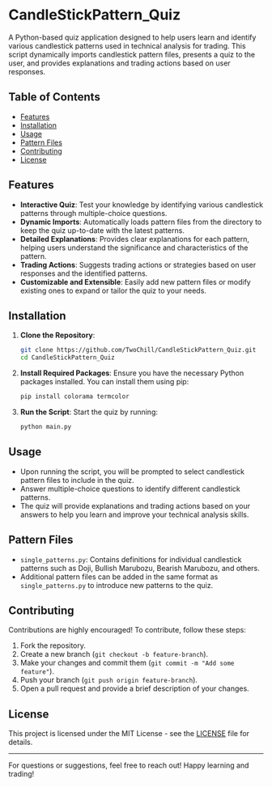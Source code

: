 # CandleStickPattern_Quiz

A Python-based quiz application designed to help users learn and identify various candlestick patterns used in technical analysis for trading. This script dynamically imports candlestick pattern files, presents a quiz to the user, and provides explanations and trading actions based on user responses.

## Table of Contents

- [Features](#features)
- [Installation](#installation)
- [Usage](#usage)
- [Pattern Files](#pattern-files)
- [Contributing](#contributing)
- [License](#license)

## Features

- **Interactive Quiz**: Test your knowledge by identifying various candlestick patterns through multiple-choice questions.
- **Dynamic Imports**: Automatically loads pattern files from the directory to keep the quiz up-to-date with the latest patterns.
- **Detailed Explanations**: Provides clear explanations for each pattern, helping users understand the significance and characteristics of the pattern.
- **Trading Actions**: Suggests trading actions or strategies based on user responses and the identified patterns.
- **Customizable and Extensible**: Easily add new pattern files or modify existing ones to expand or tailor the quiz to your needs.

## Installation

1. **Clone the Repository**:
    ```bash
    git clone https://github.com/TwoChill/CandleStickPattern_Quiz.git
    cd CandleStickPattern_Quiz
    ```

2. **Install Required Packages**:
    Ensure you have the necessary Python packages installed. You can install them using pip:
    ```bash
    pip install colorama termcolor
    ```

3. **Run the Script**:
    Start the quiz by running:
    ```bash
    python main.py
    ```

## Usage

- Upon running the script, you will be prompted to select candlestick pattern files to include in the quiz.
- Answer multiple-choice questions to identify different candlestick patterns.
- The quiz will provide explanations and trading actions based on your answers to help you learn and improve your technical analysis skills.

## Pattern Files

- `single_patterns.py`: Contains definitions for individual candlestick patterns such as Doji, Bullish Marubozu, Bearish Marubozu, and others.
- Additional pattern files can be added in the same format as `single_patterns.py` to introduce new patterns to the quiz.
  
## Contributing

Contributions are highly encouraged! To contribute, follow these steps:

1. Fork the repository.
2. Create a new branch (`git checkout -b feature-branch`).
3. Make your changes and commit them (`git commit -m "Add some feature"`).
4. Push your branch (`git push origin feature-branch`).
5. Open a pull request and provide a brief description of your changes.

## License

This project is licensed under the MIT License - see the [LICENSE](LICENSE) file for details.

---

For questions or suggestions, feel free to reach out! Happy learning and trading!
